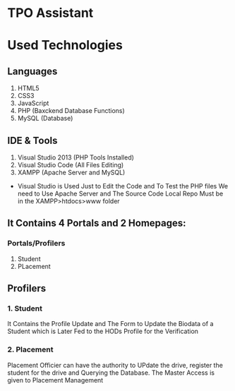 # TPO Assistant

# Used Technologies

## Languages
  1. HTML5
  2. CSS3
  3. JavaScript
  4. PHP (Baxckend Database Functions)
  5. MySQL (Database)

## IDE & Tools
  1. Visual Studio 2013 (PHP Tools Installed)
  2. Visual Studio Code (All Files Editing)
  3. XAMPP (Apache Server and MySQL)
  
* Visual Studio is Used Just to Edit the Code and To Test the PHP files We need to Use Apache Server and The Source Code Local Repo Must be in the XAMPP>htdocs>www folder

## It Contains 4 Portals and 2 Homepages:
### Portals/Profilers
  1. Student
  2. PLacement

## Profilers

### 1. Student
It Contains the Profile Update and The Form to Update the Biodata of a Student which is Later Fed to the HODs Profile for the Verification
### 2. Placement
Placement Officier can have the authority to UPdate the drive, register the student for the drive and Querying the Database. The Master Access is given to Placement Management
